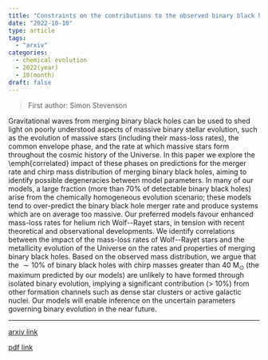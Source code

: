 ```yaml
---
title: "Constraints on the contributions to the observed binary black hole population from individual evolutionary pathways in isolated binary evolution"
date: "2022-10-10"
type: article
tags:
  - "arxiv"
categories:
  - chemical evolution
  - 2022(year)
  - 10(month)
draft: false
---
```

> First author: Simon Stevenson

 Gravitational waves from merging binary black holes can be used to shed light
on poorly understood aspects of massive binary stellar evolution, such as the
evolution of massive stars (including their mass-loss rates), the common
envelope phase, and the rate at which massive stars form throughout the cosmic
history of the Universe. In this paper we explore the \emph{correlated} impact
of these phases on predictions for the merger rate and chirp mass distribution
of merging binary black holes, aiming to identify possible degeneracies between
model parameters. In many of our models, a large fraction (more than 70% of
detectable binary black holes) arise from the chemically homogeneous evolution
scenario; these models tend to over-predict the binary black hole merger rate
and produce systems which are on average too massive. Our preferred models
favour enhanced mass-loss rates for helium rich Wolf--Rayet stars, in tension
with recent theoretical and observational developments. We identify
correlations between the impact of the mass-loss rates of Wolf--Rayet stars and
the metallicity evolution of the Universe on the rates and properties of
merging binary black holes. Based on the observed mass distribution, we argue
that the $\sim 10\%$ of binary black holes with chirp masses greater than $40$
M$_\odot$ (the maximum predicted by our models) are unlikely to have formed
through isolated binary evolution, implying a significant contribution (> 10%)
from other formation channels such as dense star clusters or active galactic
nuclei. Our models will enable inference on the uncertain parameters governing
binary evolution in the near future.

---
[arxiv link](http://arxiv.org/abs/2210.05040v1)

[pdf link](http://arxiv.org/pdf/2210.05040v1)